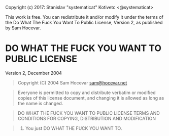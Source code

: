 Copyright (c) 2017: Stanislav "systematicat" Kotivetc <@systematicat>

This work is free. You can redistribute it and/or modify it under the
terms of the Do What The Fuck You Want To Public License, Version 2,
as published by Sam Hocevar.

# DO WHAT THE FUCK YOU WANT TO PUBLIC LICENSE 
Version 2, December 2004 

> Copyright (C) 2004 Sam Hocevar <sam@hocevar.net> 

> Everyone is permitted to copy and distribute verbatim or modified 
> copies of this license document, and changing it is allowed as long 
> as the name is changed. 

> DO WHAT THE FUCK YOU WANT TO PUBLIC LICENSE 
> TERMS AND CONDITIONS FOR COPYING, DISTRIBUTION AND MODIFICATION 

> 1. You just DO WHAT THE FUCK YOU WANT TO.
